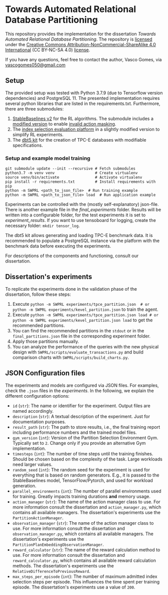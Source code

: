 # Towards Automated Relational Database Partitioning

This repository provides the implementation for the dissertation _Towards Automated Relational Database Partitioning_. The repository is [licensed](LICENSE) under the [Creative Commons Attribution-NonCommercial-ShareAlike 4.0 International](https://creativecommons.org/licenses/by-nc-sa/4.0/) (CC BY-NC-SA 4.0) [license](https://creativecommons.org/licenses/by-nc-sa/4.0/legalcode).

If you have any questions, feel free to contact the author, Vasco Gomes, via vascogomes050@gmail.com


## Setup

The provided setup was tested with Python 3.7.9 (due to Tensorflow version dependencies) and PostgreSQL 11. The presented implementation requires several python libraries that are listed in the requirements.txt. Furthermore, there are three submodules:

1. [StableBaselines v2](https://github.com/vascoG/stable-baselines/tree/vasco) for the RL algorithms. The submodule includes a [modified version](https://github.com/hill-a/stable-baselines/pull/453) to enable [invalid action masking](https://arxiv.org/abs/2006.14171).
2. The [index selection evaluation platform](https://github.com/vascoG/index_selection_evaluation/tree/SWPRL) in a slightly modified version to simplify RL experiments. 
3. The [dbt5 kit](https://github.com/vascoG/dbt5) for the creation of TPC-E databases with modifiable specifications.

### Setup and example model training

```
git submodule update --init --recursive # Fetch submodules
python3.7 -m venv venv                  # Create virtualenv
source venv/bin/activate                # Activate virtualenv
pip install -r requirements.txt         # Install requirements with pip
python -m SWPRL <path_to_json_file>  # Run training example
python -m SWPRL <path_to_json_file> load  # Run application example
```

Experiments can be controlled with the (mostly self-explanatory) json-file. There is another example file in the _final_experiments_ folder. Results will be written into a configurable folder, for the test experiments it is set to _experiment\_results_. If you want to use tensoboard for logging, create the necessary folder: `mkdir tensor_log`.

The dbt5 kit allows generating and loading TPC-E benchmark data. It is recommended to populate a PostgreSQL instance via the platform with the benchmark data before executing the experiments.

For descriptions of the components and functioning, consult our dissertation. 


## Dissertation's experiments

To replicate the experiments done in the validation phase of the dissertation, follow these steps:

1. Execute ```python -m SWPRL experiments/tpce_partition.json  # or python -m SWPRL experiments/kevel_partition.json``` to train the agent.
2. Execute ```python -m SWPRL experiments/tpce_partition.json load # or python -m SWPRL experiments/kevel_partition.json load``` to get the recommended partitions.
3. You can find the recommended partitions in the ```stdout``` or in the ```final_partitions.json``` file in the corresponding experiment folder.
4. Apply those partitions manually.
5. You can analyze the performance of the queries with the new physical design with  ```SWPRL/scripts/evaluate_transactions.py``` and build comparison charts with ```SWPRL/scripts/build_charts.py```.




## JSON Configuration files
The experiments and models are configured via JSON files. For examples, check the `.json` files in the _experiments_. In the following, we explain the different configuration options:

- `id` (`str`): The name or identifier for the experiment. Output files are named accordingly.
- `description` (`str`): A textual description of the experiment. Just for documentation purposes.
- `result_path` (`str`): The path to store results, i.e., the final training report including performance numbers and the trained model files.
- `gym_version` (`int`): Version of the Partition Selection Environment Gym. Typically set to `2`. Change only if you provide an alternative Gym implementation.
- `timesteps` (`int`): The number of time steps until the training finishes. Should be chosen based on the complexity of the task. Large workloads need larger values.
- `random_seed` (`int`): The random seed for the experiment is used for everything that is based on random generators. E.g., it is passed to the StableBaselines model, TensorFlow/Pytorch, and used for workload generation.
- `parallel_environments` (`int`): The number of parallel environments used for training. Greatly impacts training durations __and__ memory usage.
- `action_manager` (`str`): The name of the action manager class to use. For more information consult the dissertation and `action_manager.py`, which contains all available managers. The dissertation's experiments use the `PartitionActionManager`.
- `observation_manager` (`str`): The name of the action manager class to use. For more information consult the dissertation and `observation_manager.py`, which contains all available managers. The dissertation's experiments use the `PartitionPlanEmbeddingObservationManager`.
- `reward_calculator` (`str`): The name of the reward calculation method to use. For more information consult the dissertation and `reward_calculator.py`, which contains all available reward calculation methods. The dissertation's experiments use the `RelativeDifferenceToPreviousReward`.
- `max_steps_per_episode` (`int`): The number of maximum admitted index selection steps per episode. This influences the time spent per training episode. The dissertation's experiments use a value of `200`.
